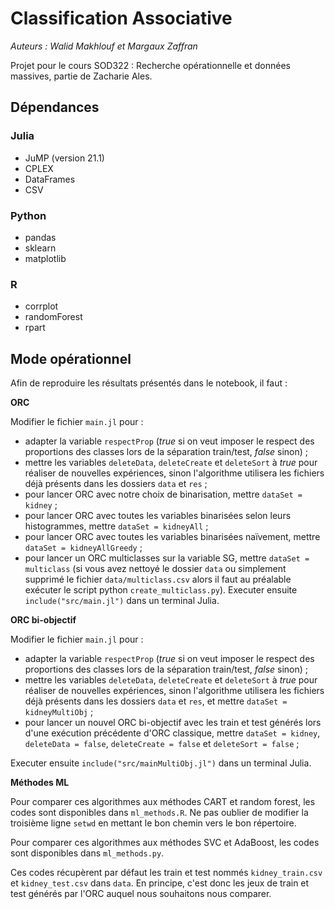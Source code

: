 # Classification Associative

_Auteurs : Walid Makhlouf et Margaux Zaffran_

Projet pour le cours SOD322 : Recherche opérationnelle et données massives, partie de Zacharie Ales.

## Dépendances

### Julia

- JuMP (version 21.1)
- CPLEX
- DataFrames
- CSV

### Python

- pandas
- sklearn
- matplotlib

### R

- corrplot
- randomForest
- rpart

## Mode opérationnel

Afin de reproduire les  résultats présentés dans le notebook, il faut :

__ORC__

Modifier le fichier ```main.jl``` pour :
- adapter la variable ```respectProp``` (_true_ si on veut imposer le respect des proportions des classes lors de la séparation train/test, _false_ sinon) ;
- mettre les variables ```deleteData```, ```deleteCreate``` et ```deleteSort``` à _true_ pour réaliser de nouvelles expériences, sinon l'algorithme utilisera les fichiers déjà présents dans les dossiers ```data``` et ```res``` ;
- pour lancer ORC avec notre choix de binarisation, mettre ```dataSet = kidney``` ;
- pour lancer ORC avec toutes les variables binarisées selon leurs histogrammes, mettre ```dataSet = kidneyAll``` ;
- pour lancer ORC avec toutes les variables binarisées naïvement, mettre ```dataSet = kidneyAllGreedy``` ;
- pour lancer un ORC multiclasses sur la variable SG, mettre ```dataSet = multiclass``` (si vous avez nettoyé le dossier ```data``` ou simplement supprimé le fichier ```data/multiclass.csv``` alors il faut au préalable exécuter le script python ```create_multiclass.py```).
Executer ensuite ```include("src/main.jl")``` dans un terminal Julia.

__ORC bi-objectif__

Modifier le fichier ```main.jl``` pour :
- adapter la variable ```respectProp``` (_true_ si on veut imposer le respect des proportions des classes lors de la séparation train/test, _false_ sinon) ;
- mettre les variables ```deleteData```, ```deleteCreate``` et ```deleteSort``` à _true_ pour réaliser de nouvelles expériences, sinon l'algorithme utilisera les fichiers déjà présents dans les dossiers ```data``` et ```res```, et mettre ```dataSet = kidneyMultiObj``` ;
- pour lancer un nouvel ORC bi-objectif avec les train et test générés lors d'une exécution précédente d'ORC classique, mettre ```dataSet = kidney```, ```deleteData = false```, ```deleteCreate = false``` et ```deleteSort = false``` ;

Executer ensuite ```include("src/mainMultiObj.jl")``` dans un terminal Julia.

__Méthodes ML__

Pour comparer ces algorithmes aux méthodes CART et random forest, les codes sont disponibles dans ```ml_methods.R```. Ne pas oublier de modifier la troisième ligne ```setwd``` en mettant le bon chemin vers le bon répertoire.

Pour comparer ces algorithmes aux méthodes SVC et AdaBoost, les codes sont disponibles dans ```ml_methods.py```.

Ces codes récupèrent par défaut les train et test nommés ```kidney_train.csv``` et ```kidney_test.csv``` dans ```data```. En principe, c'est donc les jeux de train et test générés par l'ORC auquel nous souhaitons nous comparer.
